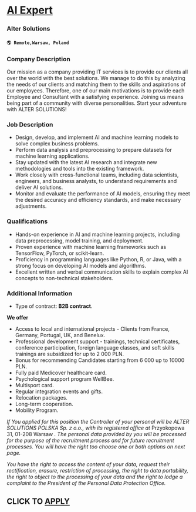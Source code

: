 # [AI Expert](https://www.remotewlb.com/apply/ai-expert)  
### Alter Solutions  
#### `🌎 Remote,Warsaw, Poland`  

### **Company Description**

Our mission as a company providing IT services is to provide our clients all over the world with the best solutions. We manage to do this by analyzing the needs of our clients and matching them to the skills and aspirations of our employees. Therefore, one of our main motivations is to provide each Employee and Consultant with a satisfying experience. Joining us means being part of a community with diverse personalities. Start your adventure with ALTER SOLUTIONS!

###  **Job Description**

  * Design, develop, and implement AI and machine learning models to solve complex business problems.
  * Perform data analysis and preprocessing to prepare datasets for machine learning applications.
  * Stay updated with the latest AI research and integrate new methodologies and tools into the existing framework.
  * Work closely with cross-functional teams, including data scientists, engineers, and business analysts, to understand requirements and deliver AI solutions.
  * Monitor and evaluate the performance of AI models, ensuring they meet the desired accuracy and efficiency standards, and make necessary adjustments.

###  **Qualifications**

  * Hands-on experience in AI and machine learning projects, including data preprocessing, model training, and deployment.
  * Proven experience with machine learning frameworks such as TensorFlow, PyTorch, or scikit-learn.
  * Proficiency in programming languages like Python, R, or Java, with a strong focus on developing AI models and algorithms.
  * Excellent written and verbal communication skills to explain complex AI concepts to non-technical stakeholders.

###  **Additional Information**

  * Type of contract: **B2B contract**.

 **We offer**

  * Access to local and international projects - Clients from France, Germany, Portugal, UK, and Benelux.
  * Professional development support - trainings, technical certificates, conference participation, foreign language classes, and soft skills trainings are subsidized for up to 2 000 PLN.
  * Bonus for recommending Candidates starting from 6 000 up to 10000 PLN.
  * Fully paid Medicover healthcare card.
  * Psychological support program WellBee.
  * Multisport card.
  * Regular integration events and gifts.
  * Relocation packages.
  * Long-term cooperation.
  * Mobility Program.

 _If You applied for this position the Controller of your personal will be ALTER SOLUTIONS POLSKA Sp. z o.o., with its registered office at_ Przyokopowa 31, 01-208 Warsaw _. The personal data provided by you will be processed for the purpose of the recruitment process and for future recruitment processes. You will have the right too choose one or both options on next page._

 _You have the right to access the content of your data, request their rectification, erasure, restriction of processing, the right to data portability, the right to object to the processing of your data and the right to lodge a complaint to the President of the Personal Data Protection Office._

  
## CLICK TO [APPLY](https://www.remotewlb.com/apply/ai-expert)

